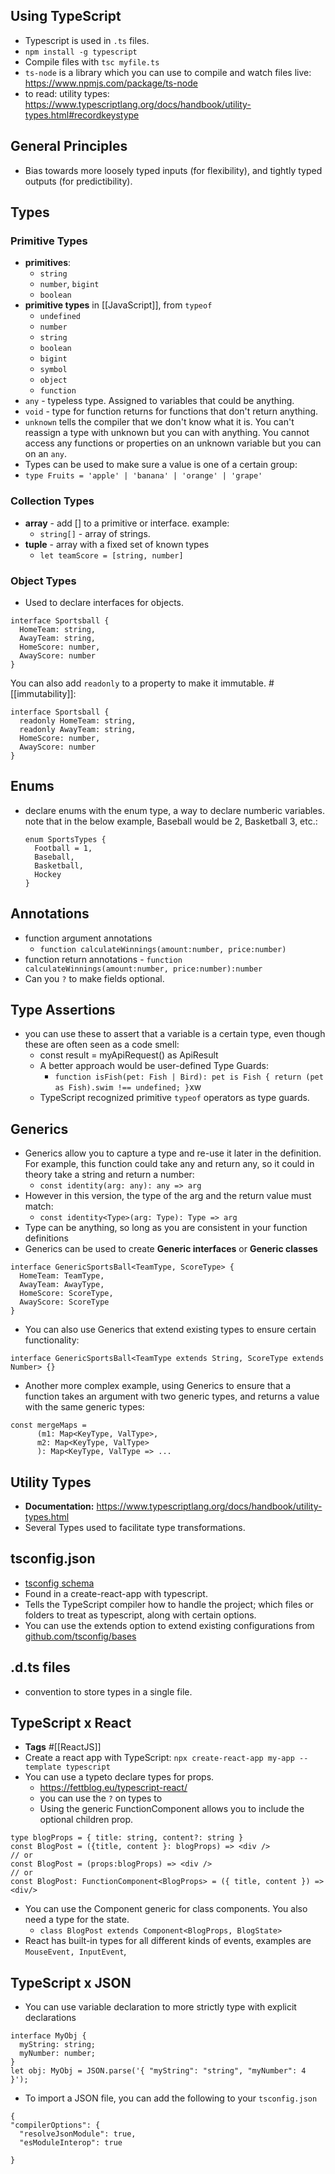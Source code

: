 ## Using TypeScript

  - Typescript is used in `.ts` files. 
  - `npm install -g typescript`
  - Compile files with `tsc myfile.ts`
  - `ts-node` is a library which you can use to compile and watch files live: https://www.npmjs.com/package/ts-node
  - to read: utility types: https://www.typescriptlang.org/docs/handbook/utility-types.html#recordkeystype

## General Principles
  - Bias towards more loosely typed inputs (for flexibility), and tightly typed outputs (for predictibility).

## Types

### Primitive Types
  - **primitives**:
      - `string`
      - `number`, `bigint`
      - `boolean`
  - **primitive types** in [[JavaScript]], from `typeof`
      - `undefined`
      - `number`
      - `string`
      - `boolean`
      - `bigint`
      - `symbol`
      - `object`
      - `function`
  - `any` - typeless type. Assigned to variables that could be anything. 
  - `void` -  type for function returns for functions that don't return anything.
  - `unknown` tells the compiler that we don't know what it is. You can't reassign a type with unknown but you can with anything. You cannot access any functions or properties on an unknown variable but you can on an `any`. 
  - Types can be used to make sure a value is one of a certain group: 
  - `type Fruits = 'apple' | 'banana' | 'orange' | 'grape'`

### Collection Types
  - **array** - add [] to a primitive or interface. example:
      - `string[]` - array of strings.
  - **tuple** - array with a fixed set of known types
      - `let teamScore = [string, number]`

### Object Types
  - Used to declare interfaces for objects.

  ```
  interface Sportsball {
    HomeTeam: string,
    AwayTeam: string,
    HomeScore: number,
    AwayScore: number
  }
  ```
  
You can also add `readonly` to a property to make it immutable. #[[immutability]]:

  ```
  interface Sportsball {
    readonly HomeTeam: string,
    readonly AwayTeam: string,
    HomeScore: number,
    AwayScore: number
  }
  ```

## Enums
- declare enums with the enum type, a way to declare numberic variables. note that in the below example, Baseball would be 2, Basketball 3, etc.:
  ```
  enum SportsTypes {
    Football = 1,
    Baseball,
    Basketball,
    Hockey
  }
  ```

## Annotations
  - function argument annotations
    - `function calculateWinnings(amount:number, price:number)`
  - function return annotations
        - `function calculateWinnings(amount:number, price:number):number`
  - Can you `?` to make fields optional. 

## Type Assertions  
  - you can use these to assert that a variable is a certain type, even though these are often seen as a code smell: 
      - const result = myApiRequest() as ApiResult
      - A better approach would be user-defined Type Guards:
        - `function isFish(pet: Fish | Bird): pet is Fish { return (pet as Fish).swim !== undefined; }`xw
      - TypeScript recognized primitive `typeof` operators as type guards. 

## Generics
  - Generics allow you to capture a type and re-use it later in the definition. For example, this function could take any and return any, so it could in theory take a string and return a number: 
      - `const identity(arg: any): any => arg`
  - However in this version, the type of the arg and the return value must match: 
      - `const identity<Type>(arg: Type): Type => arg`
  - Type can be anything, so long as you are consistent in your function definitions
  - Generics can be used to create **Generic interfaces** or **Generic classes**

  ```
  interface GenericSportsBall<TeamType, ScoreType> {
    HomeTeam: TeamType,
    AwayTeam: AwayType,
    HomeScore: ScoreType,
    AwayScore: ScoreType
  }
  ```
  - You can also use Generics that extend existing types to ensure certain functionality: 

```
interface GenericSportsBall<TeamType extends String, ScoreType extends Number> {}
```
  - Another more complex example, using Generics to ensure that a function takes an argument with two generic types, and returns a value with the same generic types:
  ```
  const mergeMaps = 
        (m1: Map<KeyType, ValType>,
        m2: Map<KeyType, ValType>
        ): Map<KeyType, ValType => ...
  ```

## Utility Types
  - **Documentation:** https://www.typescriptlang.org/docs/handbook/utility-types.html
  - Several Types used to facilitate type transformations. 

## tsconfig.json
  - [tsconfig schema](http://json.schemastore.org/tsconfig)
  - Found in a create-react-app  with typescript.
  - Tells the TypeScript compiler how to handle the project; which files or folders to treat as typescript, along with certain options.
  - You can use the extends option to extend existing configurations from [github.com/tsconfig/bases](https://github.com/tsconfig/bases/)

## .d.ts files
  - convention to store types in a single file. 
## TypeScript x React
  - **Tags** #[[ReactJS]]
  - Create a react app with TypeScript: `npx create-react-app my-app --template typescript`
  - You can use a typeto declare types for props. 
      - https://fettblog.eu/typescript-react/
      - you can use the `?` on types to 
      - Using the generic FunctionComponent allows you to include the optional children prop.

  ```
  type blogProps = { title: string, content?: string }
  const BlogPost = ({title, content }: blogProps) => <div />
  // or
  const BlogPost = (props:blogProps) => <div />
  // or
  const BlogPost: FunctionComponent<BlogProps> = ({ title, content }) => <div/>
  ```

  - You can use the Component generic for class components. You also need a type for the state. 
      - `class BlogPost extends Component<BlogProps, BlogState>`
  - React has built-in types for all different kinds of events, examples are `MouseEvent, InputEvent`,

## TypeScript x JSON
  - You can use variable declaration to more strictly type with explicit declarations

  ```
  interface MyObj {
    myString: string;
    myNumber: number;
  }
  let obj: MyObj = JSON.parse('{ "myString": "string", "myNumber": 4 }');
  ```
  -  To import a JSON file, you can add the following to your `tsconfig.json`
  ```
  {
  "compilerOptions": {
    "resolveJsonModule": true,
    "esModuleInterop": true  

  }
  ```

